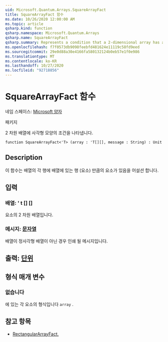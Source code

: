 ```yaml
---
uid: Microsoft.Quantum.Arrays.SquareArrayFact
title: SquareArrayFact 함수
ms.date: 10/26/2020 12:00:00 AM
ms.topic: article
qsharp.kind: function
qsharp.namespace: Microsoft.Quantum.Arrays
qsharp.name: SquareArrayFact
qsharp.summary: Represents a condition that a 2-dimensional array has a square shape
ms.openlocfilehash: f7f0573db9098feebfd481624e11119c58fd9eed
ms.sourcegitcommit: 29e0d88a30e4166fa580132124b0eb57e1f0e986
ms.translationtype: MT
ms.contentlocale: ko-KR
ms.lasthandoff: 10/27/2020
ms.locfileid: "92718856"
---
```

# <a name="squarearrayfact-function"></a>SquareArrayFact 함수

네임 스페이스: [Microsoft 양자](xref:Microsoft.Quantum.Arrays)

패키지 [](https://nuget.org/packages/)


2 차원 배열에 사각형 모양의 조건을 나타냅니다.

```qsharp
function SquareArrayFact<'T> (array : 'T[][], message : String) : Unit
```


## <a name="description"></a>Description

이 함수는 배열의 각 행에 배열에 있는 행 (요소) 만큼의 요소가 있음을 어설션 합니다.

## <a name="input"></a>입력

### <a name="array--t"></a>배열: ' t [] []

요소의 2 차원 배열입니다.


### <a name="message--string"></a>메시지: [문자열](xref:microsoft.quantum.lang-ref.string)

배열이 정사각형 배열이 아닌 경우 인쇄 될 메시지입니다.



## <a name="output--unit"></a>출력: [단위](xref:microsoft.quantum.lang-ref.unit)



## <a name="type-parameters"></a>형식 매개 변수

### <a name="t"></a>없습니다

에 있는 각 요소의 형식입니다 `array` .

## <a name="see-also"></a>참고 항목

- [RectangularArrayFact.](xref:Microsoft.Quantum.Arrays.RectangularArrayFact)